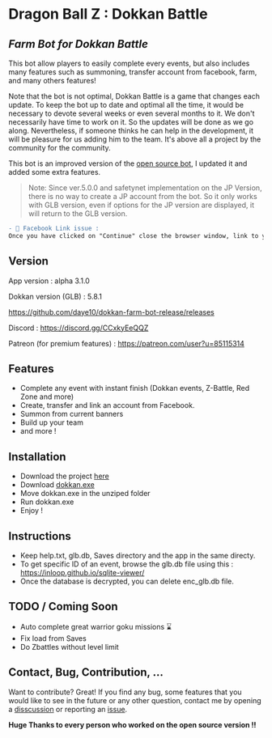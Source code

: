# Dragon Ball Z : Dokkan Battle
## _Farm Bot for Dokkan Battle_

This bot allow players to easily complete every events, but also includes many features such as summoning, transfer account from facebook, farm, and many others features!

Note that the bot is not optimal, Dokkan Battle is a game that changes each update. To keep the bot up to date and optimal all the time, it would be necessary to devote several weeks or even several months to it. We don't necessarily have time to work on it. So the updates will be done as we go along. Nevertheless, if someone thinks he can help in the development, it will be pleasure for us adding him to the team. It's above all a project by the community for the community.

This bot is an improved version of the [open source bot](https://github.com/RobertRautenbach/Open-Source-Battle-Bot), I updated it and added some extra features.
> Note: Since ver.5.0.0 and safetynet implementation on the JP Version, there is no way to create a JP account from the bot.
> So it only works with GLB version, even if options for the JP version are displayed, it will return to the GLB version.

```diff
- 🔴 Facebook Link issue :
Once you have clicked on "Continue" close the browser window, link to your facebook account will process as well !!
```

## Version
App version : alpha 3.1.0

Dokkan version (GLB) : 5.8.1

https://github.com/daye10/dokkan-farm-bot-release/releases

Discord : https://discord.gg/CCxkyEeQQZ

Patreon (for premium features) : https://patreon.com/user?u=85115314

## Features

- Complete any event with instant finish (Dokkan events, Z-Battle, Red Zone and more)
- Create, transfer and link an account from Facebook.
- Summon from current banners
- Build up your team
- and more !

## Installation
- Download the project [here](https://github.com/daye10/dokkan-farm-bot-release/archive/refs/heads/master.zip)
- Download [dokkan.exe](https://mega.nz/file/YcAQWLCT#8tJWMYwa4OZii9JEnm17YMHPLnqOOUBG6DvzJgu5IaU)
- Move dokkan.exe in the unziped folder
- Run  dokkan.exe 
- Enjoy !

## Instructions
- Keep help.txt, glb.db, Saves directory and the app  in the same directy.
- To get specific ID of an event, browse the glb.db file using this : https://inloop.github.io/sqlite-viewer/
- Once the database is decrypted, you can delete enc_glb.db file.

## TODO / Coming Soon
- Auto complete great warrior goku missions ⌛
- Fix load from Saves
- Do Zbattles without level limit
## Contact, Bug, Contribution, ...

Want to contribute? Great!
If you find any bug, some features that you would like to see in the future or any other question, contact me by opening a [disscussion](https://github.com/daye10/dokkan-battle-farm-bot-app/discussions) or reporting an [issue](https://github.com/daye10/dokkan-farm-bot-release/issues).

**Huge Thanks to every person who worked on the open source version !!**


   [open-source-bot]: https://github.com/RobertRautenbach/Open-Source-Battle-Bot
